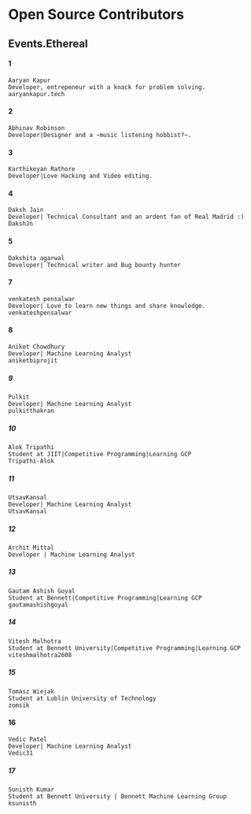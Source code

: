 # Open Source Contributors
## Events.Ethereal
#### 1
```
Aaryan Kapur
Developer, entrepeneur with a knack for problem solving.
aaryankapur.tech
```
#### 2
```
Abhinav Robinson
Developer|Designer and a ~music listening hobbist?~.
```
#### 3
```
Karthikeyan Rathore
Developer|Love Hacking and Video editing.
```
#### 4
```
Daksh Jain
Developer| Technical Consultant and an ardent fan of Real Madrid :)
DakshJn
```

#### 5
```
Dakshita agarwal
Developer| Technical writer and Bug bounty hunter
```
#### 7
```
venkatesh pensalwar
Developer| Love to learn new things and share knowledge.
venkateshpensalwar
```

#### 8
```
Aniket Chowdhury
Developer| Machine Learning Analyst
aniketbiprojit
```
##### 9
```
Pulkit
Developer| Machine Learning Analyst
pulkitthakran
```
##### 10
```
Alok Tripathi
Student at JIIT|Competitive Programming|Learning GCP
Tripathi-Alok
```


##### 11
```
UtsavKansal
Developer| Machine Learning Analyst
UtsavKansal
```
##### 12
```
Archit Mittal
Developer | Machine Learning Analyst
```
##### 13
```
Gautam Ashish Goyal
Student at Bennett|Competitive Programming|Learning GCP
gautamashishgoyal
```
##### 14
```
Vitesh Malhotra
Student at Bennett University|Competitive Programming|Learning GCP
viteshmalhotra2608
```
##### 15
```
Tomasz Wiejak
Student at Lublin University of Technology
zomsik
```
#### 16
```
Vedic Patel
Developer| Machine Learning Analyst
Vedic31
```
##### 17
```
Sunisth Kumar
Student at Bennett University | Bennett Machine Learning Group
ksunisth
```
